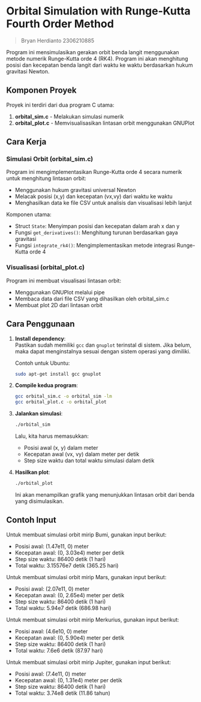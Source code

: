 # Orbital Simulation with Runge-Kutta Fourth Order Method

> Bryan Herdianto 2306210885

Program ini mensimulasikan gerakan orbit benda langit menggunakan metode numerik Runge-Kutta orde 4 (RK4). Program ini akan menghitung posisi dan kecepatan benda langit dari waktu ke waktu berdasarkan hukum gravitasi Newton.

## Komponen Proyek

Proyek ini terdiri dari dua program C utama:

1. **orbital_sim.c** - Melakukan simulasi numerik
2. **orbital_plot.c** - Memvisualisasikan lintasan orbit menggunakan GNUPlot

## Cara Kerja

### Simulasi Orbit (orbital_sim.c)

Program ini mengimplementasikan Runge-Kutta orde 4 secara numerik untuk menghitung lintasan orbit:

- Menggunakan hukum gravitasi universal Newton
- Melacak posisi (x,y) dan kecepatan (vx,vy) dari waktu ke waktu
- Menghasilkan data ke file CSV untuk analisis dan visualisasi lebih lanjut

Komponen utama:
- Struct `State`: Menyimpan posisi dan kecepatan dalam arah x dan y
- Fungsi `get_derivatives()`: Menghitung turunan berdasarkan gaya gravitasi
- Fungsi `integrate_rk4()`: Mengimplementasikan metode integrasi Runge-Kutta orde 4

### Visualisasi (orbital_plot.c)

Program ini membuat visualisasi lintasan orbit:

- Menggunakan GNUPlot melalui pipe
- Membaca data dari file CSV yang dihasilkan oleh orbital_sim.c
- Membuat plot 2D dari lintasan orbit

## Cara Penggunaan

1. **Install dependency**:  
   Pastikan sudah memiliki `gcc` dan `gnuplot` terinstal di sistem. Jika belum, maka dapat menginstalnya sesuai dengan sistem operasi yang dimiliki.

   Contoh untuk Ubuntu:
   ```bash
   sudo apt-get install gcc gnuplot
   ```

2. **Compile kedua program**:
    ```bash
    gcc orbital_sim.c -o orbital_sim -lm
    gcc orbital_plot.c -o orbital_plot
    ```

3. **Jalankan simulasi**:
    ```bash
    ./orbital_sim
    ```
    Lalu, kita harus memasukkan:
    - Posisi awal (x, y) dalam meter
    - Kecepatan awal (vx, vy) dalam meter per detik
    - Step size waktu dan total waktu simulasi dalam detik

4. **Hasilkan plot**:
    ```bash
    ./orbital_plot
    ```
    Ini akan menampilkan grafik yang menunjukkan lintasan orbit dari benda yang disimulasikan.

## Contoh Input

Untuk membuat simulasi orbit mirip Bumi, gunakan input berikut:
- Posisi awal: (1.47e11, 0) meter
- Kecepatan awal: (0, 3.03e4) meter per detik
- Step size waktu: 86400 detik (1 hari)
- Total waktu: 3.15576e7 detik (365.25 hari)

Untuk membuat simulasi orbit mirip Mars, gunakan input berikut:
- Posisi awal: (2.07e11, 0) meter
- Kecepatan awal: (0, 2.65e4) meter per detik
- Step size waktu: 86400 detik (1 hari)
- Total waktu: 5.94e7 detik (686.98 hari)

Untuk membuat simulasi orbit mirip Merkurius, gunakan input berikut:
- Posisi awal: (4.6e10, 0) meter
- Kecepatan awal: (0, 5.90e4) meter per detik
- Step size waktu: 86400 detik (1 hari)
- Total waktu: 7.6e6 detik (87.97 hari)

Untuk membuat simulasi orbit mirip Jupiter, gunakan input berikut:
- Posisi awal: (7.4e11, 0) meter
- Kecepatan awal: (0, 1.31e4) meter per detik
- Step size waktu: 86400 detik (1 hari)
- Total waktu: 3.74e8 detik (11.86 tahun)